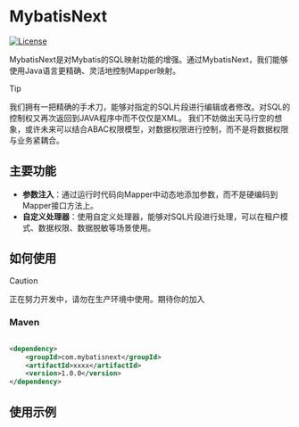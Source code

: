 # MybatisNext

[![License](https://img.shields.io/badge/license-Apache%202-4EB1BA.svg)](https://www.apache.org/licenses/LICENSE-2.0.html)

MybatisNext是对Mybatis的SQL映射功能的增强。通过MybatisNext，我们能够使用Java语言更精确、灵活地控制Mapper映射。

> [!TIP]
> 我们拥有一把精确的手术刀，能够对指定的SQL片段进行编辑或者修改。对SQL的控制权又再次返回到JAVA程序中而不仅仅是XML。 我们不妨做出天马行空的想象，或许未来可以结合ABAC权限模型，对数据权限进行控制，而不是将数据权限与业务紧耦合。

## 主要功能

* **参数注入**：通过运行时代码向Mapper中动态地添加参数，而不是硬编码到Mapper接口方法上。
* **自定义处理器**：使用自定义处理器，能够对SQL片段进行处理，可以在租户模式、数据权限、数据脱敏等场景使用。



## 如何使用

> [!CAUTION]
> 正在努力开发中，请勿在生产环境中使用。期待你的加入
### Maven

```xml

<dependency>
    <groupId>com.mybatisnext</groupId>
    <artifactId>xxxx</artifactId>
    <version>1.0.0</version>
</dependency>
```

## 使用示例




